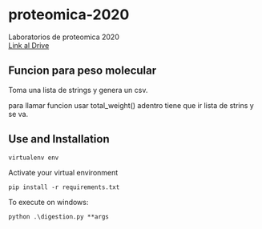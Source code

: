 # proteomica-2020  
Laboratorios de proteomica 2020  
[Link al Drive](https://docs.google.com/document/d/1tTRiP05bWLj0usAXtKih3l9NY2euV_qDQHz166577q4/edit?usp=sharing)

## Funcion para peso molecular  

Toma una lista de strings y genera un csv.  

para llamar funcion usar total_weight() adentro tiene que ir lista de strins y se va.

## Use and Installation
```
virtualenv env
```

Activate your virtual environment

```
pip install -r requirements.txt
```
  
To execute on windows:  

```
python .\digestion.py **args
```



